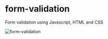 # form-validation
Form validation using Javascript, HTML and CSS

![form-validation](https://user-images.githubusercontent.com/60483392/191111963-faeedf91-2013-4cf7-b0ea-592bd77ad7db.gif)
